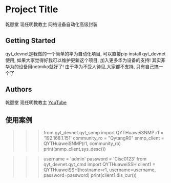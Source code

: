 # Project Title

乾颐堂 现任明教教主 网络设备自动化高级封装

## Getting Started

qyt_devnet是我做的一个简单的华为自动化项目, 可以直接pip install qyt_devnet使用, 如果大家觉得好我可以维护更新这个项目, 加入更多华为设备的支持! 其实非华为的设备用netmiko就好了! 由于华为不受人待见,大家都不支持, 只有自己搞一个了


## Authors

乾颐堂 现任明教教主 [YouTube](https://www.youtube.com/channel/UCsvHsD_g8j2IEZDlVzMC3Qw)

## 使用案例

>>> from qyt_devnet.qyt_snmp import QYTHuaweiSNMP
>>> r1 = '192.168.1.151'
>>> community_ro = "QytangR0"
>>> snmp_client = QYTHuaweiSNMP(r1, community_ro)
>>> print(snmp_client.sys_desc())

>>> username = 'admin'
>>> password = 'Cisc0123'
>>> from qyt_devnet.qyt_cmd import QYTHuaweiSSH
>>> client1 = QYTHuaweiSSH(hostname=r1, username=username, password=password)
>>> print(client1.dis_cur())
